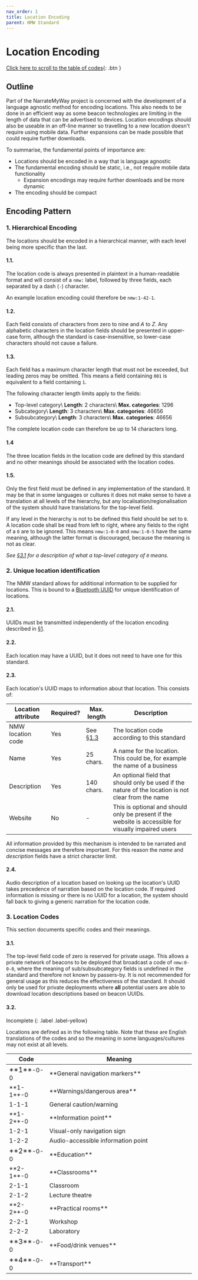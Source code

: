 ```yaml
---
nav_order: 1
title: Location Encoding
parent: NMW Standard
---
```


<script src="https://code.jquery.com/jquery-3.5.1.min.js" integrity="sha256-9/aliU8dGd2tb6OSsuzixeV4y/faTqgFtohetphbbj0=" crossorigin="anonymous"></script>
<link rel="stylesheet" type="text/css" href="https://cdn.datatables.net/1.10.23/css/jquery.dataTables.min.css">
<script type="text/javascript" charset="utf8" src="https://cdn.datatables.net/1.10.23/js/jquery.dataTables.min.js"></script>

# Location Encoding

[Click here to scroll to the table of codes](#32){: .btn }

## Outline

Part of the NarrateMyWay project is concerned with the development of a language agnostic method for encoding locations. This also needs to be done in an efficient way as some beacon technologies are limiting in the length of data that can be advertised to devices. Location encodings should also be useable in an off-line manner so travelling to a new location doesn't require using mobile data. Further expansions can be made possible that could require further downloads.

To summarise, the fundamental points of importance are:

- Locations should be encoded in a way that is language agnostic
- The fundamental encoding should be static, i.e., not require mobile data functionality
  - Expansion encodings may require further downloads and be more dynamic
- The encoding should be compact

## Encoding Pattern

### 1. Hierarchical Encoding

The locations should be encoded in a hierarchical manner, with each level being more specific than the last.

#### 1.1.

The location code is always presented in plaintext in a human-readable format and will consist of a `nmw:` label, followed by three fields, each separated by a dash (`-`) character.

An example location encoding could therefore be `nmw:1-42-1`.

#### 1.2.

Each field consists of characters from zero to nine and *A* to *Z*. Any alphabetic characters in the location fields should be presented in upper-case form, although the standard is case-insensitive, so lower-case characters should not cause a failure.

#### 1.3.

Each field has a maximum character length that must not be exceeded, but leading zeros may be omitted. This means a field containing `001` is equivalent to a field containing `1`.

The following character length limits apply to the fields:

- Top-level category\\
    **Length**: 2 characters\\
    **Max. categories**: 1296
- Subcategory\\
    **Length**: 3 characters\\
    **Max. categories**: 46656
- Subsubcategory\\
    **Length**: 3 characters\\
    **Max. categories**: 46656


The complete location code can therefore be up to 14 characters long.

#### 1.4

The three location fields in the location code are defined by this standard and no other meanings should be associated with the location codes.

#### 1.5.

Only the first field must be defined in any implementation of the standard. It may be that in some languages or cultures it does not make sense to have a translation at all levels of the hierarchy, but any localisation/regionalisation of the system should have translations for the top-level field.

If any level in the hierarchy is not to be defined this field should be set to `0`. A location code shall be read from left to right, where any fields to the right of a `0` are to be ignored. This means `nmw:1-0-0` and `nmw:1-0-5` have the same meaning, although the latter format is discouraged, because the meaning is not as clear.

_See [§3.1](#31) for a description of what a top-level category of `0` means._

### 2. Unique location identification

The NMW standard allows for additional information to be supplied for locations. This is bound to a [Bluetooth UUID](https://www.bluetooth.com/specifications/assigned-numbers/) for unique identification of locations.

#### 2.1.

UUIDs must be transmitted independently of the location encoding described in [§1](#1).

#### 2.2.

Each location may have a UUID, but it does not need to have one for this standard.

#### 2.3.

Each location's UUID maps to information about that location. This consists of:

| Location attribute | Required? | Max. length | Description |
|--------------------|-----------|-------------|-------------|
| NMW location code  | Yes       | See [§1.3](#13) | The location code according to this standard |
| Name               | Yes       | 25 chars.   | A name for the location. This could be, for example the name of a business |
| Description        | Yes       | 140 chars.  | An optional field that should only be used if the nature of the location is not clear from the name |
| Website            | No        | -           | This is optional and should only be present if the website is accessible for visually impaired users |

All information provided by this mechanism is intended to be narrated and concise messages are therefore important. For this reason the *name* and *description* fields have a strict character limit.

#### 2.4.

Audio description of a location based on looking up the location's UUID takes precedence of narration based on the location code. If required information is missing or there is no UUID for a location, the system should fall back to giving a generic narration for the location code.

### 3. Location Codes

This section documents specific codes and their meanings.

#### 3.1.

The top-level field code of zero is reserved for private usage. This allows a private network of beacons to be deployed that broadcast a code of `nmw:0-0-0`, where the meaning of sub/subsubcategory fields is undefined in the standard and therefore not known by passers-by. It is not recommended for general usage as this reduces the effectiveness of the standard. It should only be used for private deployments where **all** potential users are able to download location descriptions based on beacon UUIDs.

#### 3.2.

Incomplete
{: .label .label-yellow}

Locations are defined as in the following table. Note that these are English translations of the codes and so the meaning in some languages/cultures may not exist at all levels.

<table class="display">
<colgroup>
<col width="10%" />
<col width="90%" />
</colgroup>

<thead>
  <tr class="header">
    <th>Code</th>
    <th>Meaning</th>
  </tr>
</thead>

<tbody>
  <tr>
    <td markdown="span" ><big style="font-size:120%">**1**</big>-0-0</td>
    <td markdown="span">**General navigation markers**</td>
  </tr>
  <tr>
    <td markdown="span">**1-1**-0</td>
    <td markdown="span">**Warnings/dangerous area**</td>
  </tr>
  <tr>
    <td markdown="span">1-1-1</td>
    <td markdown="span">General caution/warning</td>
  </tr>
  <tr>
    <td markdown="span">**1-2**-0</td>
    <td markdown="span">**Information point**</td>
  </tr>
  <tr>
    <td markdown="span">1-2-1</td>
    <td markdown="span">Visual-only navigation sign</td>
  </tr>
  <tr>
    <td markdown="span">1-2-2</td>
    <td markdown="span">Audio-accessible information point</td>
  </tr>
  <tr>
    <td markdown="span"><big style="font-size:120%">**2**</big>-0-0</td>
    <td markdown="span">**Education**</td>
  </tr>
  <tr>
    <td markdown="span">**2-1**-0</td>
    <td markdown="span">**Classrooms**</td>
  </tr>
  <tr>
    <td markdown="span">2-1-1</td>
    <td markdown="span">Classroom</td>
  </tr>
  <tr>
    <td markdown="span">2-1-2</td>
    <td markdown="span">Lecture theatre</td>
  </tr>
  <tr>
    <td markdown="span">**2-2**-0</td>
    <td markdown="span">**Practical rooms**</td>
  </tr>
  <tr>
    <td markdown="span">2-2-1</td>
    <td markdown="span">Workshop</td>
  </tr>
  <tr>
    <td markdown="span">2-2-2</td>
    <td markdown="span">Laboratory</td>
  </tr>
  <tr>
    <td markdown="span"><big style="font-size:120%">**3**</big>-0-0</td>
    <td markdown="span">**Food/drink venues**</td>
  </tr>
  <tr>
    <td markdown="span"><big style="font-size:120%">**4**</big>-0-0</td>
    <td markdown="span">**Transport**</td>
  </tr>
</tbody>
</table>

<script type="text/javascript">
$(document).ready( function () {
    $('table.display').DataTable();
} );
</script>
